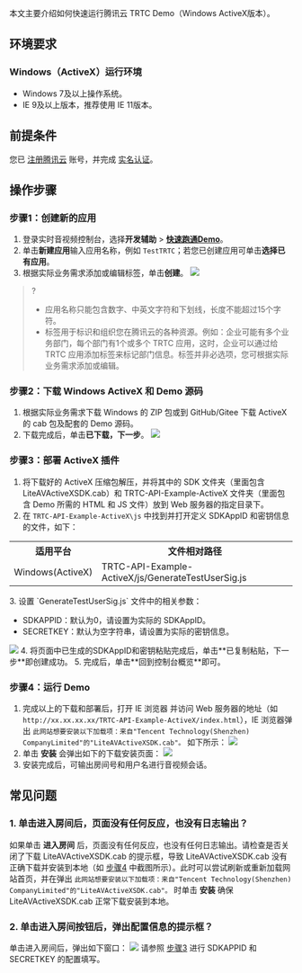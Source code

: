 本文主要介绍如何快速运行腾讯云 TRTC Demo（Windows ActiveX版本）。

## 环境要求
### Windows（ActiveX）运行环境
- Windows 7及以上操作系统。
- IE 9及以上版本，推荐使用 IE 11版本。

## 前提条件
您已 [注册腾讯云](https://cloud.tencent.com/document/product/378/17985) 账号，并完成 [实名认证](https://cloud.tencent.com/document/product/378/3629)。

## 操作步骤
[](id:step1)
### 步骤1：创建新的应用
1. 登录实时音视频控制台，选择**开发辅助** > [**快速跑通Demo**](https://console.cloud.tencent.com/trtc/quickstart)。
2. 单击**新建应用**输入应用名称，例如 `TestTRTC`；若您已创建应用可单击**选择已有应用**。
3. 根据实际业务需求添加或编辑标签，单击**创建**。
![](https://main.qcloudimg.com/raw/f04d288ed091c98a5e8056eb86fb49e8.png)
>?
>- 应用名称只能包含数字、中英文字符和下划线，长度不能超过15个字符。
>- 标签用于标识和组织您在腾讯云的各种资源。例如：企业可能有多个业务部门，每个部门有1个或多个 TRTC 应用，这时，企业可以通过给 TRTC 应用添加标签来标记部门信息。标签并非必选项，您可根据实际业务需求添加或编辑。

[](id:step2)
### 步骤2：下载 Windows ActiveX 和 Demo 源码
1. 根据实际业务需求下载 Windows 的 ZIP 包或到 GitHub/Gitee 下载 ActiveX 的 cab 包及配套的 Demo 源码。
2. 下载完成后，单击**已下载，下一步**。
![](https://main.qcloudimg.com/raw/a4f5a2ac1f49d67b4c6968d8b22cdeb0.png)

[](id:step3)
### 步骤3：部署 ActiveX 插件
1. 将下载好的 ActiveX 压缩包解压，并将其中的 SDK 文件夹（里面包含 LiteAVActiveXSDK.cab）和 TRTC-API-Example-ActiveX 文件夹（里面包含 Demo 所需的 HTML 和 JS 文件）放到 Web 服务器的指定目录下。
2. 在 `TRTC-API-Example-ActiveX\js` 中找到并打开定义 SDKAppID 和密钥信息的文件，如下：
 <table>
     <tr>
         <th nowrap="nowrap">适用平台</th>  
         <th nowrap="nowrap">文件相对路径</th>  
     </tr>
     <tr>
         <td>Windows(ActiveX)</td>   
         <td>TRTC-API-Example-ActiveX/js/GenerateTestUserSig.js</td>
     </tr>
 </table>
3. 设置 `GenerateTestUserSig.js` 文件中的相关参数：
  <ul><li>SDKAPPID：默认为0，请设置为实际的 SDKAppID。</li>
  <li>SECRETKEY：默认为空字符串，请设置为实际的密钥信息。</li></ul>
  <img src="https://qcloudimg.tencent-cloud.cn/raw/179c8491a3fe09a52e6c4fcf99797c48.png">
4. 将页面中已生成的SDKAppID和密钥粘贴完成后，单击**已复制粘贴，下一步**即创建成功。
5. 完成后，单击**回到控制台概览**即可。

[](id:step4)
### 步骤4：运行 Demo
1. 完成以上的下载和部署后，打开 IE 浏览器 并访问 Web 服务器的地址（如` http://xx.xx.xx.xx/TRTC-API-Example-ActiveX/index.html`），IE 浏览器弹出 `此网站想要安装以下加载项：来自"Tencent Technology(Shenzhen) CompanyLimited"的"LiteAVActiveXSDK.cab"。` 如下所示：
![](https://qcloudimg.tencent-cloud.cn/raw/25dda1b82025f4901fe3416f332ce130.png)
2. 单击 **安装** 会弹出如下的下载安装页面：
![](https://qcloudimg.tencent-cloud.cn/raw/835ed292950dbbe840d9c54ada538e9d.png)
3. 安装完成后，可输出房间号和用户名进行音视频会话。

## 常见问题

### 1. 单击进入房间后，页面没有任何反应，也没有日志输出？
如果单击 **进入房间** 后，页面没有任何反应，也没有任何日志输出。请检查是否关闭了下载 LiteAVActiveXSDK.cab 的提示框，导致 LiteAVActiveXSDK.cab 没有正确下载并安装到本地（如 [步骤4](#step4) 中截图所示）。此时可以尝试刷新或重新加载网站首页，并在弹出 `此网站想要安装以下加载项：来自"Tencent Technology(Shenzhen) CompanyLimited"的"LiteAVActiveXSDK.cab"。` 时单击 **安装** 确保 LiteAVActiveXSDK.cab 正常下载安装到本地。

### 2. 单击进入房间按钮后，弹出配置信息的提示框？
单击进入房间后，弹出如下窗口：
![](https://qcloudimg.tencent-cloud.cn/raw/b6a93298e0260780a055efaafa3508d7.png)
请参照 [步骤3](#step3) 进行 SDKAPPID 和 SECRETKEY 的配置填写。
